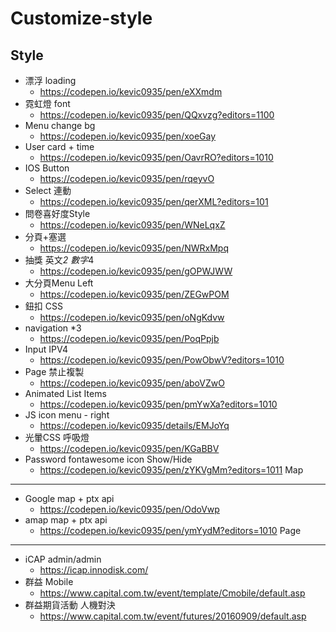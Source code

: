 # Customize-style

Style
----
- 漂浮 loading
  - https://codepen.io/kevic0935/pen/eXXmdm
- 霓虹燈 font
  - https://codepen.io/kevic0935/pen/QQxvzg?editors=1100
- Menu change bg
  - https://codepen.io/kevic0935/pen/xoeGay
- User card + time
  - https://codepen.io/kevic0935/pen/OavrRO?editors=1010
- IOS Button
  - https://codepen.io/kevic0935/pen/rqeyvO
- Select 連動
  - https://codepen.io/kevic0935/pen/qerXML?editors=101
- 問卷喜好度Style
  - https://codepen.io/kevic0935/pen/WNeLqxZ
- 分頁+塞選
  - https://codepen.io/kevic0935/pen/NWRxMpq
- 抽獎 英文*2 數字*4
  - https://codepen.io/kevic0935/pen/gOPWJWW
- 大分頁Menu Left
  - https://codepen.io/kevic0935/pen/ZEGwPOM
- 鈕扣 CSS
  - https://codepen.io/kevic0935/pen/oNgKdvw
- navigation *3
  - https://codepen.io/kevic0935/pen/PoqPpjb
- Input IPV4
  - https://codepen.io/kevic0935/pen/PowObwV?editors=1010
- Page 禁止複製
  - https://codepen.io/kevic0935/pen/aboVZwO
- Animated List Items 
  - https://codepen.io/kevic0935/pen/pmYwXa?editors=1010
- JS icon menu - right
  - https://codepen.io/kevic0935/details/EMJoYq
- 光暈CSS 呼吸燈
  - https://codepen.io/kevic0935/pen/KGaBBV
- Password fontawesome icon Show/Hide
  - https://codepen.io/kevic0935/pen/zYKVgMm?editors=1011
Map
----
- Google map + ptx api
  - https://codepen.io/kevic0935/pen/OdoVwp
- amap map + ptx api
  - https://codepen.io/kevic0935/pen/ymYydM?editors=1010
Page
----
- iCAP admin/admin
  - https://icap.innodisk.com/
- 群益 Mobile
  - https://www.capital.com.tw/event/template/Cmobile/default.asp
- 群益期貨活動 人機對決
  - https://www.capital.com.tw/event/futures/20160909/default.asp
